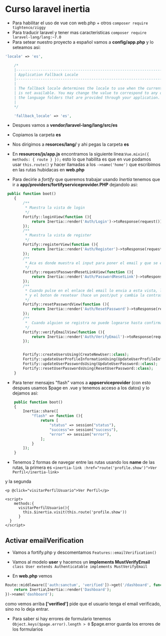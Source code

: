 # Curso laravel inertia

* Para habilitar el uso de vue con web.php + otros
`composer require tightenco/ziggy
`
* Para traducir laravel y tener mas caracteristicas `composer require laravel-lang/lang:~7.0`
* Para setear nuestro proyecto a español vamos a __config/app.php__ y lo seteamos asi:

```php
'locale' => 'es',

    /*
    |--------------------------------------------------------------------------
    | Application Fallback Locale
    |--------------------------------------------------------------------------
    |
    | The fallback locale determines the locale to use when the current one
    | is not available. You may change the value to correspond to any of
    | the language folders that are provided through your application.
    |
    */

    'fallback_locale' => 'es',
```
* Despues vamos a __vendor/laravel-lang/lang/src/es__
* Copiamos la carpeta __es__
* Nos dirigimos a __resorces/lang/__ y ahi pegas la carpeta __es__
* En __resources/js/app.js__ encontramos la siguiente linea:`Vue.mixin({ methods: { route } });` esto lo que habilita 
es que en vue podamos usar `this.route()` y hacer llamadas a los `->name('home')` que escribimos en las rutas hubidacas en __web.php__

* Para decirle a _fortify_ que queremos trabajar usando _Inertia_ tenemos que ir a __app/providers/fortifyserviceprovider.PHP__ dejandolo asi:

```php 
 public function boot()
    {
        /**
         * Muestra la vista de login
         */
        Fortify::loginView(function (){
            return Inertia::render('Auth/Login')->toResponse(request());
        });
        /**
         * Muestra la vista de register
         */
        Fortify::registerView(function (){
            return Inertia::render('Auth/Register')->toResponse(request());
        });
        /**
         * Aca es donde muestra el input para poner el email y que se envie el email de reset (envia un token) (?
         */
        Fortify::requestPasswordResetLinkView(function (){
            return Inertia::render('Auth/PasswordResetLink')->toResponse(request());
        });
        /**
         * Cuando pulse en el enlace del email lo envia a esta vista, la cual tiene el input email | password | confirm_password | token
         * y el boton de resetear (hace un post/put y cambia la contraseña)
         */
        Fortify::resetPasswordView(function (){
            return Inertia::render('Auth/ResetPassword')->toResponse(request());
        });
        /**
         *  Cuando alguien se registra no puede logearse hasta confirmar el email que puso HAAAHAAA
         */
        Fortify::verifyEmailView(function (){
            return Inertia::render('Auth/VerifyEmail')->toResponse(request());
        });


        Fortify::createUsersUsing(CreateNewUser::class);
        Fortify::updateUserProfileInformationUsing(UpdateUserProfileInformation::class);
        Fortify::updateUserPasswordsUsing(UpdateUserPassword::class);
        Fortify::resetUserPasswordsUsing(ResetUserPassword::class);
    }
```

* Para tener mensajes "flash" vamos a __appserviceprovider__ (con esto despues usamos $page en .vue y tenemos acceso a los datos) y
lo dejamos asi:

```php
    public function boot()
    {
        Inertia::share([
            "flash" => function (){
                return [
                    "status" => session("status"),
                    "success"=> session("success"),
                    "error" => session("error"),
                ];
            }
        ]);
    }
```
* Tenemos 2 formas de navegar entre las rutas usando los __name__ de las rutas, la primera es 
`<inertia-link :href="route('profile.show')">Ver Perfil</inertia-link>`

y la segunda
```vue
<p @click="visitarPerfilUsuario">Ver Perfil</p>

<script>
    methods:{
      visitarPerfilUsuario(){
        this.$inertia.visit(this.route('profile.show'))
      }       
  } 
</script>
```

## Activar emailVerification
* Vamos a fortify.php y descomentamos `Features::emailVerification()`
* Vamos al modelo __user__ y hacemos un __implements MustVerifyEmail__ 
`class User extends Authenticatable implements MustVerifyEmail`

* En __web.php__ vemos 
```php
Route::middleware(['auth:sanctum', 'verified'])->get('/dashboard', function () {
    return Inertia\Inertia::render('Dashboard');
})->name('dashboard');
```
como vemos arriba __['verified']__ pide que el usuario tenga el email verificado, sino no lo deja entrar.

* Para saber si hay errores de formulario tenemos
`Object.keys($page.error).length > 0` 
$page.error guarda los errores de los formularios
